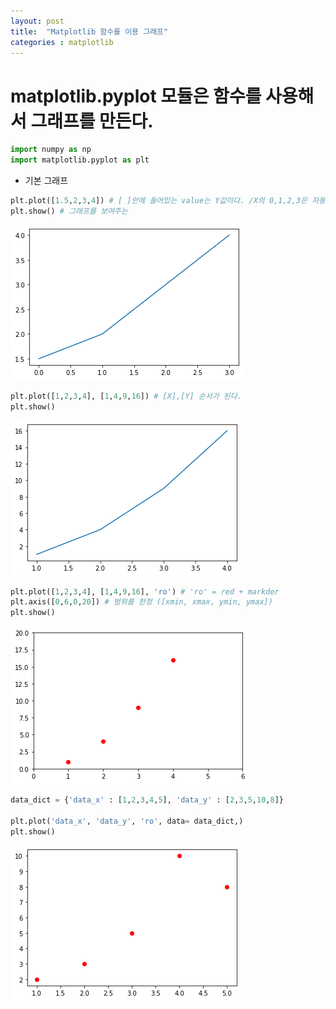 ```yaml
---
layout: post
title:  "Matplotlib 함수를 이용 그래프"
categories : matplotlib
---
```




# matplotlib.pyplot 모듈은 함수를 사용해서 그래프를 만든다.


```python
import numpy as np
import matplotlib.pyplot as plt
```

- 기본 그래프


```python
plt.plot([1.5,2,3,4]) # [ ]안에 들어있는 value는 Y값이다. /X의 0,1,2,3은 자동 생성
plt.show() # 그래프를 보여주는 
```

![matplotlib_1_3_0](../images/2023-01-11first/matplotlib_1_3_0.png)


```python
plt.plot([1,2,3,4], [1,4,9,16]) # [X],[Y] 순서가 된다.
plt.show()
```


![matplotlib_1_4_0](../images/2023-01-11first/matplotlib_1_4_0.png)

```python
plt.plot([1,2,3,4], [1,4,9,16], 'ro') # 'ro' = red + markder
plt.axis([0,6,0,20]) # 범위를 한정 ([xmin, xmax, ymin, ymax])
plt.show()
```


![matplotlib_1_5_0](../images/2023-01-11first/matplotlib_1_5_0.png)

```python
data_dict = {'data_x' : [1,2,3,4,5], 'data_y' : [2,3,5,10,8]}

plt.plot('data_x', 'data_y', 'ro', data= data_dict,)
plt.show()
```


![matplotlib_1_6_0](../images/2023-01-11first/matplotlib_1_6_0.png)

```python

```
